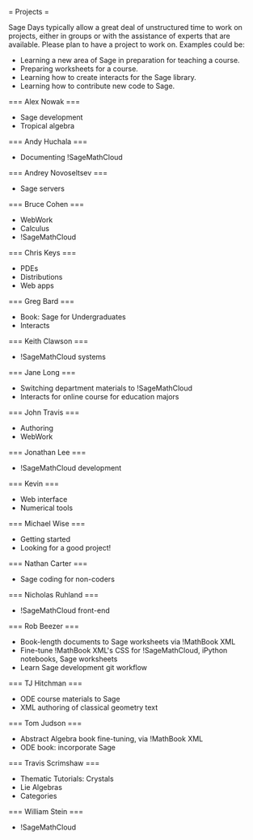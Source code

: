 = Projects =

Sage Days typically allow a great deal of unstructured time to work on projects, either in groups or with the assistance of experts that are available.  Please plan to have a project to work on.  Examples could be:

 * Learning a new area of Sage in preparation for teaching a course.
 * Preparing worksheets for a course.
 * Learning how to create interacts for the Sage library.
 * Learning how to contribute new code to Sage.

=== Alex Nowak ===
 *  Sage development 
 *  Tropical algebra


=== Andy Huchala ===
 *  Documenting !SageMathCloud

=== Andrey Novoseltsev  ===
 *  Sage servers

=== Bruce Cohen ===
 *  WebWork
 *  Calculus
 *  !SageMathCloud

=== Chris Keys ===
 *  PDEs
 *  Distributions
 *  Web apps

=== Greg Bard ===
 *  Book: Sage for Undergraduates
 *  Interacts

=== Keith Clawson ===
 *  !SageMathCloud systems

=== Jane Long ===
 *  Switching department materials to !SageMathCloud
 *  Interacts for online course for education majors

=== John Travis ===
 *  Authoring
 *  WebWork

=== Jonathan Lee ===
 *  !SageMathCloud development

=== Kevin ===
 *  Web interface
 *  Numerical tools

=== Michael Wise ===
 *  Getting started
 *  Looking for a good project!

=== Nathan Carter ===
 *  Sage coding for non-coders

=== Nicholas Ruhland ===
 *  !SageMathCloud front-end

=== Rob Beezer ===
 *  Book-length documents to Sage worksheets via !MathBook XML
 *  Fine-tune !MathBook XML's CSS for !SageMathCloud, iPython notebooks, Sage worksheets
 *  Learn Sage development git workflow

=== TJ Hitchman ===
 *  ODE course materials to Sage
 *  XML authoring of classical geometry text

=== Tom Judson ===
 *  Abstract Algebra book fine-tuning, via !MathBook XML
 *  ODE book: incorporate Sage

=== Travis Scrimshaw ===
 *  Thematic Tutorials: Crystals
 *  Lie Algebras
 *  Categories

=== William Stein ===
 *  !SageMathCloud
